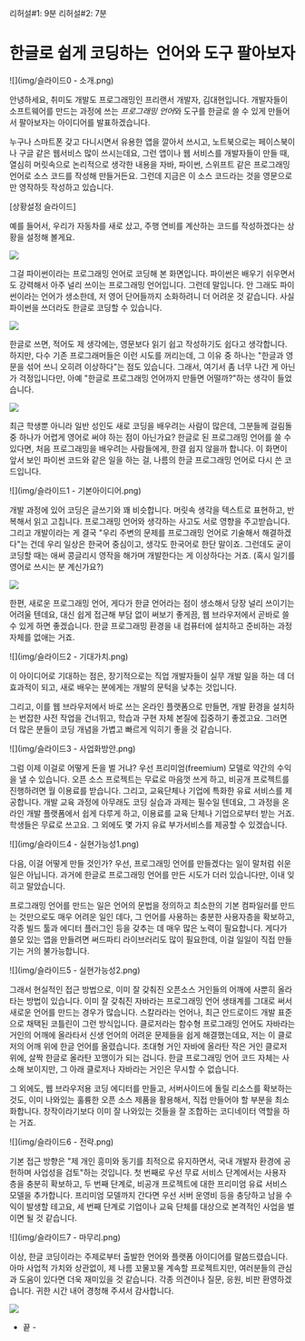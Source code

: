 리허설#1: 9분
리허설#2: 7분

# 한글로 쉽게 코딩하는  언어와 도구 팔아보자

![](img/슬라이드0 - 소개.png)

안녕하세요, 취미도 개발도 프로그래밍인 프리랜서 개발자, 김대현입니다. 개발자들이 소프트웨어를 만드는 과정에 쓰는 *프로그래밍 언어*와 도구를 한글로 쓸 수 있게 만들어서 팔아보자는 아이디어를 발표하겠습니다.

누구나 스마트폰 갖고 다니시면서 유용한 앱을 깔아서 쓰시고, 노트북으로는 페이스북이나 구글 같은 웹서비스 많이 쓰시는데요, 그런 앱이나 웹 서비스를 개발자들이 만들 때, 열심히 머릿속으로 논리적으로 생각한 내용을 자바, 파이썬, 스위프트 같은 프로그래밍 언어로 소스 코드를  작성해 만들거든요. 그런데 지금은 이 소스 코드라는 것을 영문으로만 영작하듯 작성하고 있습니다.

[상황설정 슬라이드]

예를 들어서, 우리가 자동차를 새로 샀고, 주행 연비를 계산하는 코드를 작성하겠다는 상황을 설정해 볼게요.

![](img/gas_mileage.py.png)

그걸 파이썬이라는 프로그래밍 언어로 코딩해 본 화면입니다. 파이썬은 배우기 쉬우면서도 강력해서 아주 널리 쓰이는 프로그래밍 언어입니다. 그런데 말입니다. 안 그래도 파이썬이라는 언어가 생소한데, 저 영어 단어들까지 소화하려니 더 어려운 것 같습니다. 사실 파이썬을 쓰더라도 한글로 코딩할 수 있습니다.

![](img/연비.py.png)

한글로 쓰면, 적어도 제 생각에는, 영문보다 읽기 쉽고 작성하기도 쉽다고 생각합니다. 하지만, 다수 기존 프로그래머들은 이런 시도를 꺼리는데, 그 이유 중 하나는 "한글과 영문을 섞어 쓰니 오히려 이상하다"는 점도 있습니다. 그래서, 여기서 좀 너무 나간 게 아닌가 걱정입니다만, 아예 "한글로 프로그래밍 언어까지 만들면 어떨까?"하는 생각이 들었습니다.

![](img/연비.clj.png)

최근 학생뿐 아니라 일반 성인도 새로 코딩을 배우려는 사람이 많은데, 그분들께 걸림돌 중 하나가 어렵게 영어로 써야 하는 점이 아닌가요? 한글로 된 프로그래밍 언어를 쓸 수 있다면, 처음 프로그래밍을 배우려는 사람들에게, 한결 쉽지 않을까 합니다. 이 화면이 앞서 보인 파이썬 코드와 같은 일을 하는 걸, 나름의 한글 프로그래밍 언어로 다시 쓴 코드입니다.

![](img/슬라이드1 - 기본아이디어.png)

개발 과정에 있어 코딩은 글쓰기와 꽤 비슷합니다. 머릿속 생각을 텍스트로 표현하고, 반복해서 읽고 고칩니다. 프로그래밍 언어와 생각하는 사고도 서로 영향을 주고받습니다. 그리고 개발이라는 게 결국 "우리 주변의 문제를 프로그래밍 언어로 기술해서 해결하겠다"는 건데 우리 일상은 한국어 중심이고, 생각도 한국어로 한단 말이죠. 그런데도 굳이 코딩할 때는 애써 콩글리시 영작을 해가며 개발한다는 게 이상하다는 거죠. (혹시 일기를 영어로 쓰시는 분 계신가요?)

![](img/예상화면.png)

한편, 새로운 프로그래밍 언어, 게다가 한글 언어라는 점이 생소해서 당장 널리 쓰이기는 어려울 텐데요, 대신 쉽게 접근해 부담 없이 써보기 좋게끔, 웹 브라우저에서 곧바로 쓸 수 있게 하면 좋겠습니다. 한글 프로그래밍 환경을 내 컴퓨터에 설치하고 준비하는 과정 자체를 없애는 거죠.

![](img/슬라이드2 - 기대가치.png)

이 아이디어로 기대하는 점은, 장기적으로는 직업 개발자들이 실무 개발 일을 하는 데 더 효과적이 되고, 새로 배우는 분에게는 개발의 문턱을 낮추는 것입니다.

그리고, 이를 웹 브라우저에서 바로 쓰는 온라인 플랫폼으로 만들면, 개발 환경을 설치하는 번잡한 사전 작업을 건너뛰고, 학습과 구현 자체 본질에 집중하기 좋겠고요. 그러면 더 많은 분들이 코딩 개념을 가볍고 빠르게 익히기 좋을 것 같습니다.

![](img/슬라이드3 - 사업화방안.png)

그럼 이제 이걸로 어떻게 돈을 벌 거냐? 우선 프리미엄(freemium) 모델로 약간의 수익을 낼 수 있습니다. 오픈 소스 프로젝트는 무료로 마음껏 쓰게 하고, 비공개 프로젝트를 진행하려면 월 이용료를 받습니다. 그리고, 교육단체나 기업에 특화한 유료 서비스를 제공합니다. 개발 교육 과정에 아무래도 코딩 실습과 과제는 필수일 텐데요, 그 과정을 온라인 개발 플랫폼에서 쉽게 다루게 하고, 이용료를 교육 단체나 기업으로부터 받는 거죠. 학생들은 무료로 쓰고요. 그 외에도 몇 가지 유료 부가서비스를 제공할 수 있겠습니다.

![](img/슬라이드4 - 실현가능성1.png)

다음, 이걸 어떻게 만들 것인가? 우선, 프로그래밍 언어를 만들겠다는 일이 말처럼 쉬운 일은 아닙니다. 과거에 한글로 프로그래밍 언어를 만든 시도가 더러 있습니다만, 이내 잊히고 말았습니다.

프로그래밍 언어를 만드는 일은 언어의 문법을 정의하고 최소한의 기본 컴파일러를 만드는 것만으로도 매우 어려운 일인 데다, 그 언어를 사용하는 충분한 사용자층을 확보하고, 각종 빌드 툴과 에디터 플러그인 등을 갖추는 데 매우 많은 노력이 필요합니다. 게다가 쓸모 있는 앱을 만들려면 써드파티 라이브러리도 많이 필요한데, 이걸 일일이 직접 만들기는 거의 불가능합니다.

![](img/슬라이드5 - 실현가능성2.png)

그래서 현실적인 접근 방법으로, 이미 잘 갖춰진 오픈소스 거인들의 어깨에 사뿐히 올라타는 방법이 있습니다. 이미 잘 갖춰진 자바라는 프로그래밍 언어 생태계를 그대로 써서 새로운 언어를 만드는 경우가 많습니다. 스칼라라는 언어나, 최근 안드로이드 개발 표준으로 채택된 코틀린이 그런 방식입니다. 클로저라는 함수형 프로그래밍 언어도 자바라는 거인의 어깨에 올라타서 신생 언어의 어려운 문제들을 쉽게 해결했는데요, 저는 이 클로저의 어깨 위에 한글 언어를 올렸습니다. 초대형 거인 자바에 올라탄 작은 거인 클로저 위에, 살짝 한글로 올라탄 꼬맹이가 되는 겁니다. 한글 프로그래밍 언어 코드 자체는 사소해 보이지만, 그 아래 클로저나 자바라는 거인은 무시할 수 없습니다.

그 외에도, 웹 브라우저용 코딩 에디터를 만들고, 서버사이드에 돌릴 리소스를 확보하는 것도, 이미 나와있는 훌륭한 오픈 소스 제품을 활용해서, 직접 만들어야 할 부분을 최소화합니다. 창작이라기보다 이미 잘 나와있는 것들을 잘 조합하는 코디네이터 역할을 하는 거죠.

![](img/슬라이드6 - 전략.png)

기본 접근 방향은 "제 개인 흥미와 동기를 최적으로 유지하면서, 국내 개발자 환경에 공헌하며 사업성을 검토"하는 것입니다. 첫 번째로 우선 무료 서비스 단계에서는 사용자 층을 충분히 확보하고, 두 번째 단계로, 비공개 프로젝트에 대한 프리미엄 유료 서비스 모델을 추가합니다. 프리미엄 모델까지 간다면 우선 서버 운영비 등을 충당하고 남을 수익이 발생할 테고요, 세 번째 단계로 기업이나 교육 단체를 대상으로 본격적인 사업을 벌이면 될 것 같습니다.

![](img/슬라이드7 - 마무리.png)

이상, 한글 코딩이라는 주제로부터 출발한 언어와 플랫폼 아이디어를 말씀드렸습니다. 아마 사업적 가치와  상관없이, 제 나름 꼬물꼬물 계속할 프로젝트지만, 여러분들의 관심과 도움이 있다면 더욱 재미있을 것 같습니다. 각종 의견이나 질문, 응원, 비판 환영하겠습니다. 귀한 시간 내어 경청해 주셔서 감사합니다.

![](img/시스템구조도.png)

- 끝 -
